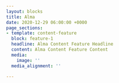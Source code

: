```yaml
---
layout: blocks
title: Alma
date: 2020-12-29 06:00:00 +0000
page_sections:
- template: content-feature
  block: feature-1
  headline: Alma Content Feature Headline
  content: Alma Content Feature Content
  media:
    image: ''
  media_alignment: ''

---
```

